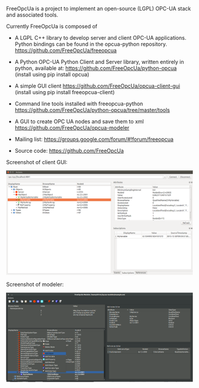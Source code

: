 FreeOpcUa is a project to implement an open-source (LGPL) OPC-UA stack and associated tools. 

Currently FreeOpcUa is composed of
* A LGPL C++ library to develop server and client OPC-UA applications. Python bindings can be found in the opcua-python repository. https://github.com/FreeOpcUa/freeopcua
* A Python OPC-UA Python Client and Server library, written entirely in python, available at: https://github.com/FreeOpcUa/python-opcua (install using pip install opcua)
* A simple GUI client https://github.com/FreeOpcUa/opcua-client-gui (install using pip install freeopcua-client)
* Command line tools installed with freeopcua-python https://github.com/FreeOpcUa/python-opcua/tree/master/tools 
* A GUI to create OPC UA nodes and save them to xml https://github.com/FreeOpcUa/opcua-modeler

* Mailing list: https://groups.google.com/forum/#!forum/freeopcua
* Source code: https://github.com/FreeOpcUa

Screenshot of client GUI:


![Screenshot](/screenshot.png?raw=true "Screenshot")

Screenshot of modeler:


![Screenshot](/screenshot-modeler.png?raw=true "Screenshot")

